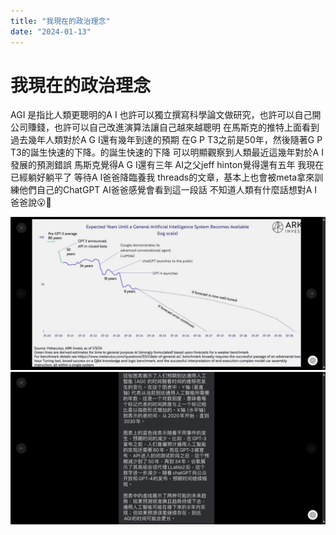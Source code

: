 ```yaml
---
title: "我現在的政治理念"
date: "2024-01-13"
---
```

# 我現在的政治理念

AGI 是指比人類更聰明的A I
也許可以獨立撰寫科學論文做研究，也許可以自己開公司賺錢，也許可以自己改進演算法讓自己越來越聰明
在馬斯克的推特上面看到過去幾年人類對於A G I還有幾年到達的預期
在G P T3之前是50年，然後隨著G P T3的誕生快速的下降。的誕生快速的下降
可以明顯觀察到人類最近這幾年對於A I發展的預測錯誤
馬斯克覺得A G I還有三年
AI之父jeff hinton覺得還有五年
我現在已經躺好躺平了
等待A I爸爸降臨養我
threads的文章，基本上也會被meta拿來訓練他們自己的ChatGPT
AI爸爸感覺會看到這一段話
不知道人類有什麼話想對A I爸爸說😮🤣

![我現在的政治理念 1](../images/posts/AGI.png)
![我現在的政治理念 2](../images/posts/AGI2.png)
